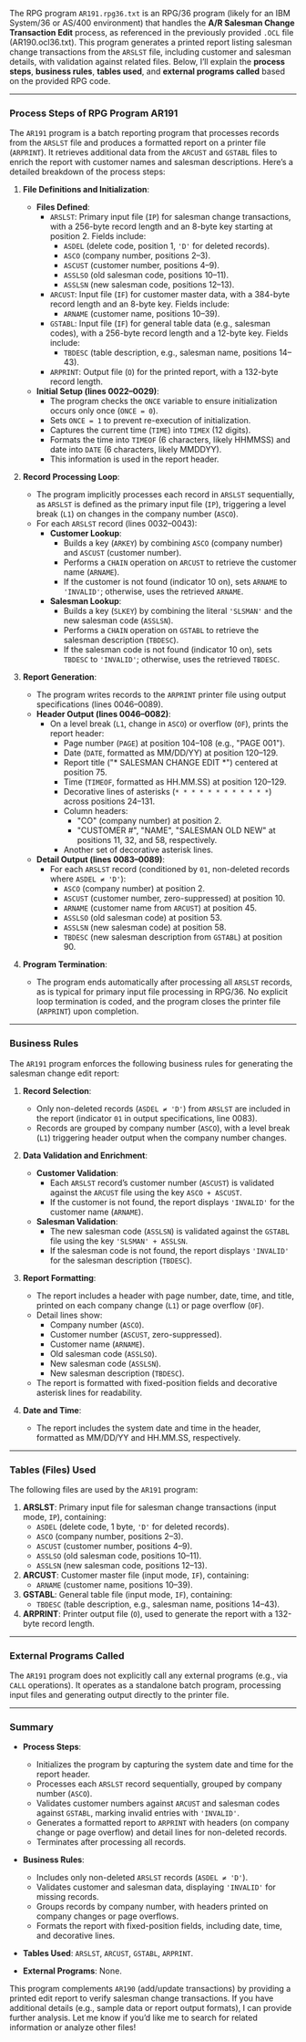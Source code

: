The RPG program `AR191.rpg36.txt` is an RPG/36 program (likely for an IBM System/36 or AS/400 environment) that handles the **A/R Salesman Change Transaction Edit** process, as referenced in the previously provided `.OCL` file (AR190.ocl36.txt). This program generates a printed report listing salesman change transactions from the `ARSLST` file, including customer and salesman details, with validation against related files. Below, I’ll explain the **process steps**, **business rules**, **tables used**, and **external programs called** based on the provided RPG code.

---

### Process Steps of RPG Program AR191

The `AR191` program is a batch reporting program that processes records from the `ARSLST` file and produces a formatted report on a printer file (`ARPRINT`). It retrieves additional data from the `ARCUST` and `GSTABL` files to enrich the report with customer names and salesman descriptions. Here’s a detailed breakdown of the process steps:

1. **File Definitions and Initialization**:
   - **Files Defined**:
     - `ARSLST`: Primary input file (`IP`) for salesman change transactions, with a 256-byte record length and an 8-byte key starting at position 2. Fields include:
       - `ASDEL` (delete code, position 1, `'D'` for deleted records).
       - `ASCO` (company number, positions 2–3).
       - `ASCUST` (customer number, positions 4–9).
       - `ASSLSO` (old salesman code, positions 10–11).
       - `ASSLSN` (new salesman code, positions 12–13).
     - `ARCUST`: Input file (`IF`) for customer master data, with a 384-byte record length and an 8-byte key. Fields include:
       - `ARNAME` (customer name, positions 10–39).
     - `GSTABL`: Input file (`IF`) for general table data (e.g., salesman codes), with a 256-byte record length and a 12-byte key. Fields include:
       - `TBDESC` (table description, e.g., salesman name, positions 14–43).
     - `ARPRINT`: Output file (`O`) for the printed report, with a 132-byte record length.
   - **Initial Setup (lines 0022–0029)**:
     - The program checks the `ONCE` variable to ensure initialization occurs only once (`ONCE = 0`).
     - Sets `ONCE = 1` to prevent re-execution of initialization.
     - Captures the current time (`TIME`) into `TIMEX` (12 digits).
     - Formats the time into `TIMEOF` (6 characters, likely HHMMSS) and date into `DATE` (6 characters, likely MMDDYY).
     - This information is used in the report header.

2. **Record Processing Loop**:
   - The program implicitly processes each record in `ARSLST` sequentially, as `ARSLST` is defined as the primary input file (`IP`), triggering a level break (`L1`) on changes in the company number (`ASCO`).
   - For each `ARSLST` record (lines 0032–0043):
     - **Customer Lookup**:
       - Builds a key (`ARKEY`) by combining `ASCO` (company number) and `ASCUST` (customer number).
       - Performs a `CHAIN` operation on `ARCUST` to retrieve the customer name (`ARNAME`).
       - If the customer is not found (indicator 10 on), sets `ARNAME` to `'INVALID'`; otherwise, uses the retrieved `ARNAME`.
     - **Salesman Lookup**:
       - Builds a key (`SLKEY`) by combining the literal `'SLSMAN'` and the new salesman code (`ASSLSN`).
       - Performs a `CHAIN` operation on `GSTABL` to retrieve the salesman description (`TBDESC`).
       - If the salesman code is not found (indicator 10 on), sets `TBDESC` to `'INVALID'`; otherwise, uses the retrieved `TBDESC`.

3. **Report Generation**:
   - The program writes records to the `ARPRINT` printer file using output specifications (lines 0046–0089).
   - **Header Output (lines 0046–0082)**:
     - On a level break (`L1`, change in `ASCO`) or overflow (`OF`), prints the report header:
       - Page number (`PAGE`) at position 104–108 (e.g., "PAGE 001").
       - Date (`DATE`, formatted as MM/DD/YY) at position 120–129.
       - Report title ("* SALESMAN CHANGE EDIT *") centered at position 75.
       - Time (`TIMEOF`, formatted as HH.MM.SS) at position 120–129.
       - Decorative lines of asterisks (`* * * * * * * * * * * *`) across positions 24–131.
       - Column headers:
         - "CO" (company number) at position 2.
         - "CUSTOMER #", "NAME", "SALESMAN OLD NEW" at positions 11, 32, and 58, respectively.
       - Another set of decorative asterisk lines.
   - **Detail Output (lines 0083–0089)**:
     - For each `ARSLST` record (conditioned by `01`, non-deleted records where `ASDEL ≠ 'D'`):
       - `ASCO` (company number) at position 2.
       - `ASCUST` (customer number, zero-suppressed) at position 10.
       - `ARNAME` (customer name from `ARCUST`) at position 45.
       - `ASSLSO` (old salesman code) at position 53.
       - `ASSLSN` (new salesman code) at position 58.
       - `TBDESC` (new salesman description from `GSTABL`) at position 90.

4. **Program Termination**:
   - The program ends automatically after processing all `ARSLST` records, as is typical for primary input file processing in RPG/36. No explicit loop termination is coded, and the program closes the printer file (`ARPRINT`) upon completion.

---

### Business Rules

The `AR191` program enforces the following business rules for generating the salesman change edit report:

1. **Record Selection**:
   - Only non-deleted records (`ASDEL ≠ 'D'`) from `ARSLST` are included in the report (indicator `01` in output specifications, line 0083).
   - Records are grouped by company number (`ASCO`), with a level break (`L1`) triggering header output when the company number changes.

2. **Data Validation and Enrichment**:
   - **Customer Validation**:
     - Each `ARSLST` record’s customer number (`ASCUST`) is validated against the `ARCUST` file using the key `ASCO + ASCUST`.
     - If the customer is not found, the report displays `'INVALID'` for the customer name (`ARNAME`).
   - **Salesman Validation**:
     - The new salesman code (`ASSLSN`) is validated against the `GSTABL` file using the key `'SLSMAN' + ASSLSN`.
     - If the salesman code is not found, the report displays `'INVALID'` for the salesman description (`TBDESC`).

3. **Report Formatting**:
   - The report includes a header with page number, date, time, and title, printed on each company change (`L1`) or page overflow (`OF`).
   - Detail lines show:
     - Company number (`ASCO`).
     - Customer number (`ASCUST`, zero-suppressed).
     - Customer name (`ARNAME`).
     - Old salesman code (`ASSLSO`).
     - New salesman code (`ASSLSN`).
     - New salesman description (`TBDESC`).
   - The report is formatted with fixed-position fields and decorative asterisk lines for readability.

4. **Date and Time**:
   - The report includes the system date and time in the header, formatted as MM/DD/YY and HH.MM.SS, respectively.

---

### Tables (Files) Used

The following files are used by the `AR191` program:
1. **ARSLST**: Primary input file for salesman change transactions (input mode, `IP`), containing:
   - `ASDEL` (delete code, 1 byte, `'D'` for deleted records).
   - `ASCO` (company number, positions 2–3).
   - `ASCUST` (customer number, positions 4–9).
   - `ASSLSO` (old salesman code, positions 10–11).
   - `ASSLSN` (new salesman code, positions 12–13).
2. **ARCUST**: Customer master file (input mode, `IF`), containing:
   - `ARNAME` (customer name, positions 10–39).
3. **GSTABL**: General table file (input mode, `IF`), containing:
   - `TBDESC` (table description, e.g., salesman name, positions 14–43).
4. **ARPRINT**: Printer output file (`O`), used to generate the report with a 132-byte record length.

---

### External Programs Called

The `AR191` program does not explicitly call any external programs (e.g., via `CALL` operations). It operates as a standalone batch program, processing input files and generating output directly to the printer file.

---

### Summary

- **Process Steps**:
  - Initializes the program by capturing the system date and time for the report header.
  - Processes each `ARSLST` record sequentially, grouped by company number (`ASCO`).
  - Validates customer numbers against `ARCUST` and salesman codes against `GSTABL`, marking invalid entries with `'INVALID'`.
  - Generates a formatted report to `ARPRINT` with headers (on company change or page overflow) and detail lines for non-deleted records.
  - Terminates after processing all records.

- **Business Rules**:
  - Includes only non-deleted `ARSLST` records (`ASDEL ≠ 'D'`).
  - Validates customer and salesman data, displaying `'INVALID'` for missing records.
  - Groups records by company number, with headers printed on company changes or page overflows.
  - Formats the report with fixed-position fields, including date, time, and decorative lines.

- **Tables Used**: `ARSLST`, `ARCUST`, `GSTABL`, `ARPRINT`.

- **External Programs**: None.

This program complements `AR190` (add/update transactions) by providing a printed edit report to verify salesman change transactions. If you have additional details (e.g., sample data or report output formats), I can provide further analysis. Let me know if you’d like me to search for related information or analyze other files!